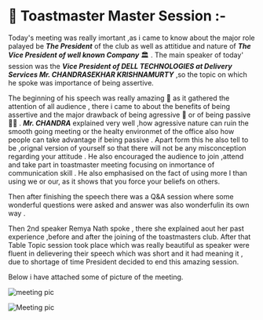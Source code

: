 # 🙂 Toastmaster Master Session :- 

Today's meeting was really imortant ,as i came to know about the major role palayed be ***The President*** of the club as well as attitidue and nature of ***The Vice President of well known Company*** 🏛️ . The main speaker of today' session was the ***Vice President of DELL TECHNOLOGIES at Delivery Services Mr. CHANDRASEKHAR KRISHNAMURTY*** ,so the topic on which he spoke was importance of being assertive.


The beginning of his speech was really amazing 🤩 as it gathered the attention of all audience , there i came to about the benefits of being assertive and the major drawback of being agressive 🤬 or of being passive 🤷‍♂️ . ***Mr. CHANDRA*** explained very well ,how agressive nature can ruin the smooth going meeting or the healty environmet of the office also how people can take advantage if being passive . Apart form this he also tell to be ,orignal version of yourself so that there will not be any misconception regarding your attitude . He also encouraged the audience to join ,attend and take part in toastmaster meeting focusing on inmortance of communication skill . He also emphasised on the fact of using more I than using we or our, as it shows that you force your beliefs on others.

Then after finishing the speech there was a Q&A session where some wonderful questions were asked and answer was also wonderfulin its own way .

Then 2nd speaker Remya Nath spoke , there she explained aout her past experience ,before and after the joining of the toastmasters club. After that Table Topic session took place which was really beautiful as speaker were fluent in delievering their speech which was short and it had meaning it , due to shortage of time President decided to end this amazing session.

Below i have attached some of picture of the meeting.

![meeting pic ](https://user-images.githubusercontent.com/85029234/129941601-ab655517-f46b-49db-a474-4e242e2a8401.jpg)

![Meeting pic](https://user-images.githubusercontent.com/85029234/129758786-73429ace-7420-40b7-92de-b56cce577a0d.png)
